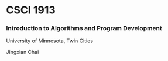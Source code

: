 # CSCI 1913

### Introduction to Algorithms and Program Development

University of Minnesota, Twin Cities

Jingxian Chai

